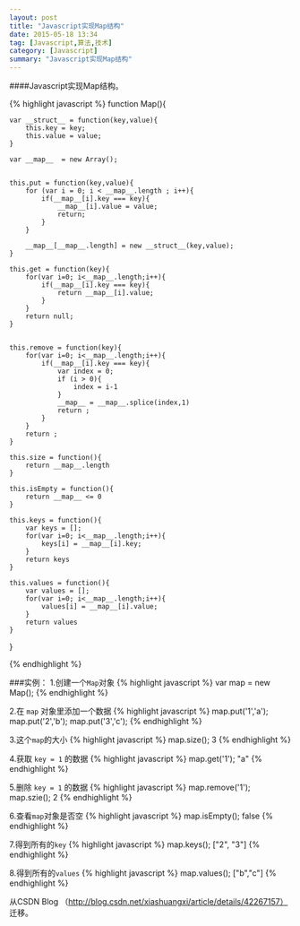 ```yaml
---
layout: post
title: "Javascript实现Map结构"
date: 2015-05-18 13:34
tag: [Javascript,算法,技术]
category: [Javascript]
summary: "Javascript实现Map结构"
---
```

####Javascript实现Map结构。

{% highlight javascript %}
function Map(){

    var __struct__ = function(key,value){
        this.key = key;
        this.value = value;
    }

    var __map__  = new Array();


    this.put = function(key,value){
        for (var i = 0; i < __map__.length ; i++){
            if(__map__[i].key === key){
                __map__[i].value = value;
                return;
            }
        }

        __map__[__map__.length] = new __struct__(key,value);
    }

    this.get = function(key){
        for(var i=0; i<__map__.length;i++){
            if(__map__[i].key === key){
                return __map__[i].value;
            }
        }
        return null;
    }


    this.remove = function(key){
        for(var i=0; i<__map__.length;i++){
            if(__map__[i].key === key){
                var index = 0;
                if (i > 0){
                    index = i-1
                }
                __map__ = __map__.splice(index,1)
                return ;
            }
        }
        return ;
    }

    this.size = function(){
        return __map__.length
    }

    this.isEmpty = function(){
        return __map__ <= 0
    }

    this.keys = function(){
        var keys = [];
        for(var i=0; i<__map__.length;i++){
            keys[i] = __map__[i].key;
        }
        return keys
    }

    this.values = function(){
        var values = [];
        for(var i=0; i<__map__.length;i++){
            values[i] = __map__[i].value;
        }
        return values
    }
}

{% endhighlight %}

###实例：
1.创建一个`Map`对象
{% highlight javascript %}
var map = new Map();
{% endhighlight %}

2.在 `map` 对象里添加一个数据
{% highlight javascript %}
map.put('1','a');
map.put('2','b');
map.put('3','c');
{% endhighlight %}

3.这个`map`的大小
{% highlight javascript %}
map.size();
3
{% endhighlight %}

4.获取 `key = 1` 的数据
{% highlight javascript %}
map.get('1');
"a"
{% endhighlight %}

5.删除 `key = 1` 的数据
{% highlight javascript %}
map.remove('1');
map.szie();
2
{% endhighlight %}

6.查看`map`对象是否空
{% highlight javascript %}
map.isEmpty();
false
{% endhighlight %}

7.得到所有的`key`
{% highlight javascript %}
map.keys();
["2", "3"]
{% endhighlight %}

8.得到所有的`values`
{% highlight javascript %}
map.values();
["b","c"]
{% endhighlight %}

从CSDN Blog （http://blog.csdn.net/xiashuangxi/article/details/42267157） 迁移。
